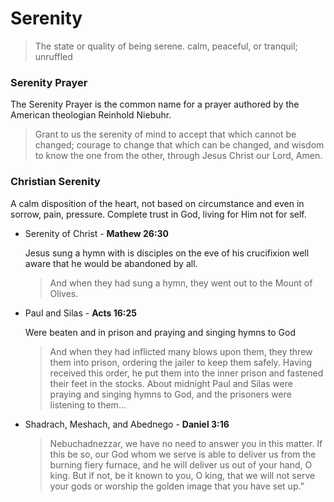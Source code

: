 # Serenity

> The state or quality of being serene. calm, peaceful, or tranquil; unruffled

### Serenity Prayer 

The Serenity Prayer is the common name for a prayer authored by the American theologian Reinhold Niebuhr.

> Grant to us the serenity of mind to accept that which cannot be changed; 
> courage to change that which can be changed, 
> and wisdom to know the one from the other, 
> through Jesus Christ our Lord, 
> Amen.

### Christian Serenity

A calm disposition of the heart, not based on circumstance and even in sorrow, pain, pressure.
Complete trust in God, living for Him not for self.

- Serenity of Christ - **Mathew 26:30**

  Jesus sung a hymn with is disciples on the eve of his crucifixion well aware that he would be abandoned by all.
  > And when they had sung a hymn, they went out to the Mount of Olives.

- Paul and Silas - **Acts 16:25**

  Were beaten and in prison and praying and singing hymns to God
  > And when they had inflicted many blows upon them, they threw them into prison, ordering the jailer to keep them safely. Having received this order, he put them into the inner prison and fastened their feet in the stocks.
  > About midnight Paul and Silas were praying and singing hymns to God, and the prisoners were listening to them...

- Shadrach, Meshach, and Abednego - **Daniel 3:16**

  > Nebuchadnezzar, we have no need to answer you in this matter. If this be so, our God whom we serve is able to deliver us from the burning fiery furnace, and he will deliver us out of your hand, O king. But if not, be it known to you, O king, that we will not serve your gods or worship the golden image that you have set up.”
